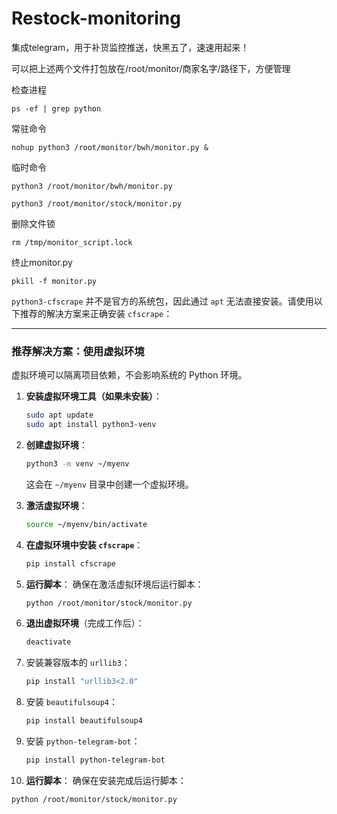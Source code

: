 # Restock-monitoring

集成telegram，用于补货监控推送，快黑五了，速速用起来！

可以把上述两个文件打包放在/root/monitor/商家名字/路径下，方便管理


检查进程
```
ps -ef | grep python
```

常驻命令
```
nohup python3 /root/monitor/bwh/monitor.py &
```

临时命令
```
python3 /root/monitor/bwh/monitor.py
```
```
python3 /root/monitor/stock/monitor.py
```
删除文件锁
```
rm /tmp/monitor_script.lock
```
终止monitor.py
```
pkill -f monitor.py
```
`python3-cfscrape` 并不是官方的系统包，因此通过 `apt` 无法直接安装。请使用以下推荐的解决方案来正确安装 `cfscrape`：

---

### **推荐解决方案：使用虚拟环境**
虚拟环境可以隔离项目依赖，不会影响系统的 Python 环境。

1. **安装虚拟环境工具（如果未安装）**：
   ```bash
   sudo apt update
   sudo apt install python3-venv
   ```

2. **创建虚拟环境**：
   ```bash
   python3 -m venv ~/myenv
   ```
   这会在 `~/myenv` 目录中创建一个虚拟环境。

3. **激活虚拟环境**：
   ```bash
   source ~/myenv/bin/activate
   ```

4. **在虚拟环境中安装 `cfscrape`**：
   ```bash
   pip install cfscrape
   ```

5. **运行脚本**：
   确保在激活虚拟环境后运行脚本：
   ```bash
   python /root/monitor/stock/monitor.py
   ```

6. **退出虚拟环境**（完成工作后）：
   ```bash
   deactivate
   ```
   
7. 安装兼容版本的 `urllib3`：
   ```bash
   pip install "urllib3<2.0"
   ```

8. 安装 `beautifulsoup4`：
   ```bash
   pip install beautifulsoup4
   ```

9. 安装 `python-telegram-bot`：
   ```bash
   pip install python-telegram-bot
   ```

10. **运行脚本**：
   确保在安装完成后运行脚本：
   ```bash
   python /root/monitor/stock/monitor.py
   ```
